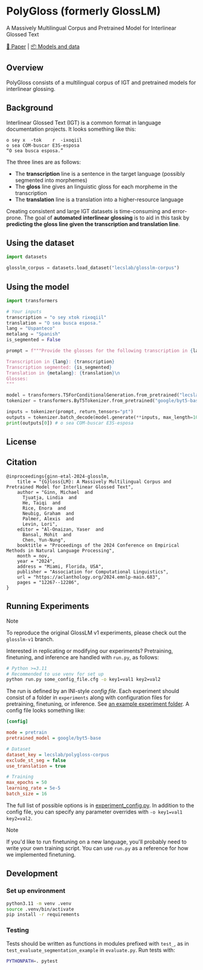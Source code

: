 # PolyGloss (formerly GlossLM)

A Massively Multilingual Corpus and Pretrained Model for Interlinear Glossed Text

[📄 Paper](https://arxiv.org/abs/2403.06399) | [📦 Models and data](https://huggingface.co/collections/lecslab/glosslm-66da150854209e910113dd87)

## Overview

PolyGloss consists of a multilingual corpus of IGT and pretrained models for interlinear glossing.

## Background

Interlinear Glossed Text (IGT) is a common format in language documentation projects. It looks something like this:

```
o sey x  -tok    r  -ixoqiil
o sea COM-buscar E3S-esposa
“O sea busca esposa.”
```

The three lines are as follows:

- The **transcription** line is a sentence in the target language (possibly segmented into morphemes)
- The **gloss** line gives an linguistic gloss for each morpheme in the transcription
- The **translation** line is a translation into a higher-resource language

Creating consistent and large IGT datasets is time-consuming and error-prone. The goal of **automated interlinear glossing** is to aid in this task by **predicting the gloss line given the transcription and translation line**.

## Using the dataset

```python
import datasets

glosslm_corpus = datasets.load_dataset("lecslab/glosslm-corpus")
```

## Using the model

```python
import transformers

# Your inputs
transcription = "o sey xtok rixoqiil"
translation = "O sea busca esposa."
lang = "Uspanteco"
metalang = "Spanish"
is_segmented = False

prompt = f"""Provide the glosses for the following transcription in {lang}.

Transcription in {lang}: {transcription}
Transcription segmented: {is_segmented}
Translation in {metalang}: {translation}\n
Glosses:
"""

model = transformers.T5ForConditionalGeneration.from_pretrained("lecslab/glosslm")
tokenizer = transformers.ByT5Tokenizer.from_pretrained("google/byt5-base", use_fast=False)

inputs = tokenizer(prompt, return_tensors="pt")
outputs = tokenizer.batch_decode(model.generate(**inputs, max_length=1024), skip_special_tokens=True)
print(outputs[0]) # o sea COM-buscar E3S-esposa
```

## License

## Citation

```
@inproceedings{ginn-etal-2024-glosslm,
    title = "{G}loss{LM}: A Massively Multilingual Corpus and Pretrained Model for Interlinear Glossed Text",
    author = "Ginn, Michael  and
      Tjuatja, Lindia  and
      He, Taiqi  and
      Rice, Enora  and
      Neubig, Graham  and
      Palmer, Alexis  and
      Levin, Lori",
    editor = "Al-Onaizan, Yaser  and
      Bansal, Mohit  and
      Chen, Yun-Nung",
    booktitle = "Proceedings of the 2024 Conference on Empirical Methods in Natural Language Processing",
    month = nov,
    year = "2024",
    address = "Miami, Florida, USA",
    publisher = "Association for Computational Linguistics",
    url = "https://aclanthology.org/2024.emnlp-main.683",
    pages = "12267--12286",
}
```

## Running Experiments

> [!NOTE]
> To reproduce the original GlossLM v1 experiments, please check out the `glosslm-v1` branch.

Interested in replicating or modifying our experiments? Pretraining, finetuning, and inference are handled with `run.py`, as follows:

```bash
# Python >=3.11
# Recommended to use venv for set up
python run.py some_config_file.cfg -o key1=val1 key2=val2
```

The run is defined by an INI-style _config file_. Each experiment should consist of a folder in `experiments` along with configuration files for pretraining, finetuning, or inference. See [an example experiment folder](experiments/base_igt). A config file looks something like:

```ini
[config]

mode = pretrain
pretrained_model = google/byt5-base

# Dataset
dataset_key = lecslab/polygloss-corpus
exclude_st_seg = false
use_translation = true

# Training
max_epochs = 50
learning_rate = 5e-5
batch_size = 16
```

The full list of possible options is in [experiment_config.py](src/training/experiment_config.py). In addition to the config file, you can specify any parameter overrides with `-o key1=val1 key2=val2`.

> [!NOTE]
> If you'd like to run finetuning on a new language, you'll probably need to write your own training script. You can use `run.py` as a reference for how we implemented finetuning.

## Development

### Set up environment
```bash
python3.11 -m venv .venv
source .venv/bin/activate
pip install -r requirements
```

### Testing
Tests should be written as functions in modules prefixed with `test_`, as in `test_evaluate_segmentation_example` in `evaluate.py`. Run tests with:

```bash
PYTHONPATH=. pytest
```
